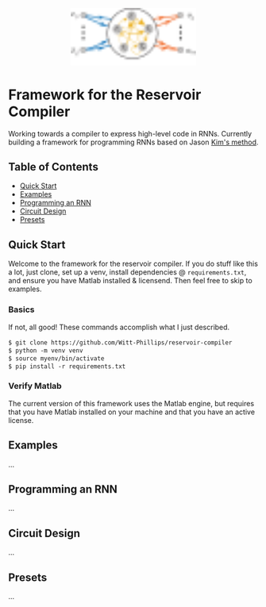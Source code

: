 <p align="center">
  <img src="rnn.svg" alt="RNN Graphic, Image based on Kim paper linked below." style="width: 50%;" />
</p>

# Framework for the Reservoir Compiler

Working towards a compiler to express high-level code in RNNs. Currently building a framework for programming RNNs based on Jason [Kim's method](https://www.nature.com/articles/s42256-023-00668-8).

## Table of Contents

- [Quick Start](#quick-start)
- [Examples](#examples)
- [Programming an RNN](#programming-an-rnn)
- [Circuit Design](#circuit-design)
- [Presets](#presets)

## Quick Start

Welcome to the framework for the reservoir compiler. If you do stuff like this a lot, just clone, set up a venv, install dependencies @ `requirements.txt`, and ensure you have Matlab installed & licensend. Then feel free to skip to examples.

### Basics

If not, all good! These commands accomplish what I just described.

```{bash}
$ git clone https://github.com/Witt-Phillips/reservoir-compiler
$ python -m venv venv
$ source myenv/bin/activate
$ pip install -r requirements.txt
```

### Verify Matlab

The current version of this framework uses the Matlab engine, but requires that you have Matlab installed on your machine and that you have an active license.

## Examples

...

## Programming an RNN

...

## Circuit Design

...

## Presets

...
